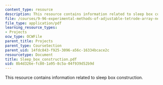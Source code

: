 ```yaml
---
content_type: resource
description: This resource contains information related to sleep box construction.
file: /courses/9-96-experimental-methods-of-adjustable-tetrode-array-neurophysiology-january-iap-2001/8b4d326efc801a958c5a04f939d52b9d_Sleep_box_construction.pdf
file_type: application/pdf
learning_resource_types:
- Projects
ocw_type: OCWFile
parent_title: Projects
parent_type: CourseSection
parent_uid: 14fdc843-f925-3096-a56c-16334bcace2c
resourcetype: Document
title: Sleep_box_construction.pdf
uid: 8b4d326e-fc80-1a95-8c5a-04f939d52b9d
---
```

This resource contains information related to sleep box construction.

